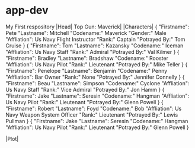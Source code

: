 # app-dev
My First respository
|Head| Top Gun: Maverick|
|Characters|
{
      "Firstname": Pete
      "Lastname": Mitchell
      "Codename:" Maverick
      "Gender:" Male
      "Affliation": Us Navy Flight Instructor
      "Rank:" Captain
      "Potrayed By:" Tom Cruise
}
{
      "Firstname": Tom
      "Lastname": Kazansky
      "Codename:" Iceman
      "Affliation": Us Navy Staff
      "Rank:" Admiral
      "Potrayed By:" Val Kilmer
}
{
      "Firstname": Bradley
      "Lastname": Bradshaw
      "Codename:" Rooster
      "Affliation": Us Navy Pilot
      "Rank:" Lieutenant
      "Potrayed By:" Mike Teller
}
{
      "Firstname": Penelope
      "Lastname": Benjamin
      "Codename:" Penny
      "Affliation": Bar Owner
      "Rank:" None
      "Potrayed By:" Jennifer Connelly
}
{
      "Firstname": Beau
      "Lastname": Simpson
      "Codename:" Cyclone
      "Affliation": Us Navy Staff
      "Rank:" Vice Admiral
      "Potrayed By:" Jon Hamm
}
{
      "Firstname": Jake
      "Lastname": Seresin
      "Codename:" Hangman
      "Affliation": Us Navy Pilot
      "Rank:" Lieutenant
      "Potrayed By:" Glenn Powell
}
{
      "Firstname": Robert
      "Lastname": Foyd
      "Codename:" Bob
      "Affliation": Us Navy Weapon System Officer
      "Rank:" Lieutenant
      "Potrayed By:" Lewis Pullman
}
{
      "Firstname": Jake
      "Lastname": Seresin
      "Codename:" Hangman
      "Affliation": Us Navy Pilot
      "Rank:" Lieutenant
      "Potrayed By:" Glenn Powell
}
[^1]: The Movie was Realeased On May 27,2022

|Plot|
[^1]:  United States Navy Captain Pete "Maverick" Mitchell who graduated in Top Gun School and a Test Pilot.He goes back in the Top
Gun School teach new students with the request of Us Navy Admiral Tom "Iceman" Kazansky his fellow who also graduated in Top Gun and now retired in the navy.
Pete meets Lieutenant Bradley "Rooster" Bradshaw a son of Us Navy Pilot Lieutenant Jr. Grade Nick "Goose" Bradshaw who died in a accident when he was eject
by a f-14 jet and break his neck in the top of his helmet while parachuting with maverick.Maverick will guide and train top gun students to fight in a dogfight
and airstrike.After weeks pf training in top gun school.they went into a unknown country that has winter and mountain.There mission is to destroy uranium enrichment
plant in the underground bunker in the end of the canyon.Guarded by SA-3 Goa Surface-to-air Missiles with GPS Jammers and Sukhoi Su-57 jet figthers patrolling the airspace.
